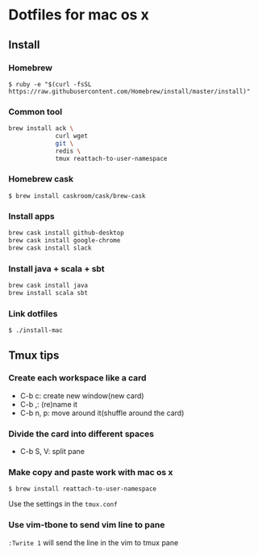 # Dotfiles for mac os x

## Install

### Homebrew

    $ ruby -e "$(curl -fsSL https://raw.githubusercontent.com/Homebrew/install/master/install)"

### Common tool

```sh
brew install ack \
             curl wget
             git \
             redis \
             tmux reattach-to-user-namespace
```


### Homebrew cask

    $ brew install caskroom/cask/brew-cask

### Install apps

```sh
brew cask install github-desktop
brew cask install google-chrome
brew cask install slack
```

### Install java + scala + sbt

```sh
brew cask install java
brew install scala sbt
```

### Link dotfiles

    $ ./install-mac

## Tmux tips

### Create each workspace like a card

* C-b c: create new window(new card)
* C-b ,: (re)name it
* C-b n, p: move around it(shuffle around the card)

### Divide the card into different spaces

* C-b S, V: split pane

### Make copy and paste work with mac os x

    $ brew install reattach-to-user-namespace

Use the settings in the `tmux.conf`

### Use vim-tbone to send vim line to pane    

`:Twrite 1` will send the line in the vim to tmux pane

